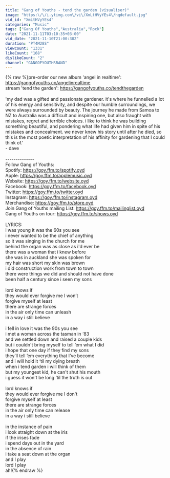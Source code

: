 ```yaml
---
title: "Gang of Youths - tend the garden (visualiser)"
image: "https:\/\/i.ytimg.com\/vi\/XmLtHVyYEs4\/hqdefault.jpg"
vid_id: "XmLtHVyYEs4"
categories: "Music"
tags: ["Gang Of Youths","Australia","Rock"]
date: "2021-11-11T03:10:35+03:00"
vid_date: "2021-11-10T21:00:30Z"
duration: "PT4M28S"
viewcount: "1331"
likeCount: "168"
dislikeCount: "2"
channel: "GANGOFYOUTHSBAND"
---
```

{% raw %}pre-order our new album 'angel in realtime': <a rel="nofollow" target="blank" href="https://gangofyouths.co/angelinrealtime">https://gangofyouths.co/angelinrealtime</a><br />stream 'tend the garden': <a rel="nofollow" target="blank" href="https://gangofyouths.co/tendthegarden">https://gangofyouths.co/tendthegarden</a><br /><br />'my dad was a gifted and passionate gardener. it's where he funnelled a lot of his energy and sensitivity, and despite our humble surroundings, we were always surrounded by beauty. The journey he made from Samoa to NZ to Australia was a difficult and inspiring one, but also fraught with mistakes, regret and terrible choices. i like to think he was building something beautiful,  and pondering what life had given him in spite of his mistakes and concealment. we never knew his story until after he died, so this is the most poetic interpretation of his affinity for gardening that I could think of.'<br /> - dave<br /><br />--------------<br />Follow Gang of Youths:<br />Spotify: <a rel="nofollow" target="blank" href="https://goy.ffm.to/spotify.oyd">https://goy.ffm.to/spotify.oyd</a><br />Apple: <a rel="nofollow" target="blank" href="https://goy.ffm.to/applemusic.oyd">https://goy.ffm.to/applemusic.oyd</a><br />Website: <a rel="nofollow" target="blank" href="https://goy.ffm.to/website.oyd">https://goy.ffm.to/website.oyd</a><br />Facebook: <a rel="nofollow" target="blank" href="https://goy.ffm.to/facebook.oyd">https://goy.ffm.to/facebook.oyd</a><br />Twitter: <a rel="nofollow" target="blank" href="https://goy.ffm.to/twitter.oyd">https://goy.ffm.to/twitter.oyd</a><br />Instagram: <a rel="nofollow" target="blank" href="https://goy.ffm.to/instagram.oyd">https://goy.ffm.to/instagram.oyd</a><br />Merchandise: <a rel="nofollow" target="blank" href="https://goy.ffm.to/store.oyd">https://goy.ffm.to/store.oyd</a><br />Join Gang of Youths mailing List: <a rel="nofollow" target="blank" href="https://goy.ffm.to/mailinglist.oyd">https://goy.ffm.to/mailinglist.oyd</a><br />Gang of Youths on tour: <a rel="nofollow" target="blank" href="https://goy.ffm.to/shows.oyd">https://goy.ffm.to/shows.oyd</a><br /><br />LYRICS:<br />i was young it was the 60s you see<br />i never wanted to be the chief of anything<br />so it was singing in the church for me <br />behind the organ was as close as i'd ever be <br />there was a woman that i knew before<br />she was in auckland she was spoken for<br />my hair was short my skin was brown <br />i did construction work from town to town<br />there were things we did and should not have done<br />been half a century since i seen my sons<br /><br />lord knows if<br />they would ever forgive me I won’t<br />forgive myself at least<br />there are strange forces<br />in the air only time can unleash<br />in a way i still believe<br /><br />i fell in love it was the 90s you see<br />i met a woman across the tasman in ‘83<br />and we settled down and raised a couple kids<br />but i couldn't bring myself to tell ’em what I did <br />i hope that one day if they find my sons  <br />they’ll tell ’em everything that I’ve become<br />and i will hold it ‘til my dying breath<br />when i tend garden i will think of them<br />but my youngest kid, he can't shut his mouth <br />i guess it won't be long ‘til the truth is out<br /><br />lord knows if<br />they would ever forgive me I don't<br />forgive myself at least<br />there are strange forces<br />in the air only time can release<br />in a way i still believe<br /><br />in the instance of pain<br />i look straight down at the iris<br />if the irises fade<br />i spend days out in the yard<br />in the absence of rain<br />i take a seat down at the organ<br />and I play<br />lord I play<br />ah!{% endraw %}
